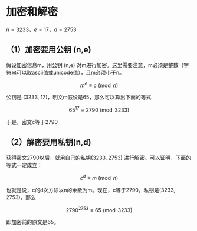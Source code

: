 # 加密和解密
$n=3233，e=17，d=2753$

## （1）加密要用公钥 (n,e)

假设加密信息m，用公钥 (n,e) 对m进行加密。这里需要注意，m必须是整数（字符串可以取ascii值或unicode值），且m必须小于n。

$$m^e\equiv c\pmod n$$

公钥是 (3233, 17)，明文m假设是65，那么可以算出下面的等式

$$65^{17} ≡ 2790 \pmod {3233}$$

于是，密文c等于2790

## （2）解密要用私钥(n,d)

获得密文2790以后，就用自己的私钥(3233, 2753) 进行解密。可以证明，下面的等式一定成立：

$$c^d\equiv m\pmod n$$

也就是说，c的d次方除以n的余数为m。现在，c等于2790，私钥是(3233, 2753)，那么

$$　　2790^{2753} ≡ 65 \pmod {3233}$$

即加密前的原文是65。